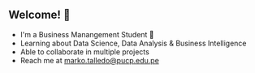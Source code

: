 ## Welcome! :cowboy_hat_face:

<!--
**markotalledo/MarkoTalledo** is a ✨ _special_ ✨ repository because its `README.md` (this file) appears on your GitHub profile.

Here are some ideas to get you started:

- 🔭 I’m currently working on ...
- 🌱 I’m currently learning ...
- 👯 I’m looking to collaborate on ...
- 🤔 I’m looking for help with ...
- 💬 Ask me about ...
- 📫 How to reach me: ...
- 😄 Pronouns: ...
- ⚡ Fun fact: ...
-->


- I'm a Business Manangement Student 📖
- Learning about Data Science, Data Analysis & Business Intelligence 
- Able to collaborate in multiple projects
- Reach me at marko.talledo@pucp.edu.pe

